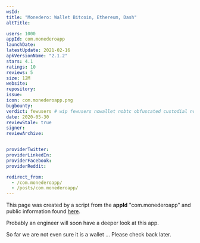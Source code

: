 ```yaml
---
wsId: 
title: "Monedero: Wallet Bitcoin, Ethereum, Dash"
altTitle: 

users: 1000
appId: com.monederoapp
launchDate: 
latestUpdate: 2021-02-16
apkVersionName: "2.1.2"
stars: 4.1
ratings: 10
reviews: 5
size: 12M
website: 
repository: 
issue: 
icon: com.monederoapp.png
bugbounty: 
verdict: fewusers # wip fewusers nowallet nobtc obfuscated custodial nosource nonverifiable reproducible bounty defunct
date: 2020-05-30
reviewStale: true
signer: 
reviewArchive:


providerTwitter: 
providerLinkedIn: 
providerFacebook: 
providerReddit: 

redirect_from:
  - /com.monederoapp/
  - /posts/com.monederoapp/
---
```



This page was created by a script from the **appId** "com.monederoapp" and public
information found
[here](https://play.google.com/store/apps/details?id=com.monederoapp).

Probably an engineer will soon have a deeper look at this app.

So far we are not even sure it is a wallet ... Please check back later.
